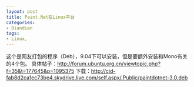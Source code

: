 ```yaml
---
layout: post
title: Paint.Net在Linux平台
categories:
- Diandian
tags:
- Linux, 
---
```

这个是网友打包的程序（Deb），9.04下可以安装，但是要额外安装和Mono有关的4个包。 具体帖子：http://forum.ubuntu.org.cn/viewtopic.php?f=35&t=177645&p=1095375 下载：http://cid-fab8d2ca1ec73be4.skydrive.live.com/self.aspx/.Public/paintdotnet-3.0.deb